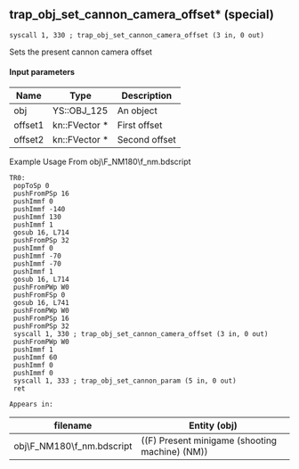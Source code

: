 ## trap_obj_set_cannon_camera_offset* (special)

`syscall 1, 330 ; trap_obj_set_cannon_camera_offset (3 in, 0 out)`

Sets the present cannon camera offset

#### Input parameters
| Name | Type | Description
|------|------|------------
| obj   | YS::OBJ_125   | An object
| offset1   | kn::FVector *   | First offset
| offset2   | kn::FVector *   | Second offset


Example Usage From obj\F_NM180\f_nm.bdscript
```plaintext
TR0:
 popToSp 0
 pushFromPSp 16
 pushImmf 0
 pushImmf -140
 pushImmf 130
 pushImmf 1
 gosub 16, L714
 pushFromPSp 32
 pushImmf 0
 pushImmf -70
 pushImmf -70
 pushImmf 1
 gosub 16, L714
 pushFromPWp W0
 pushFromFSp 0
 gosub 16, L741
 pushFromPWp W0
 pushFromPSp 16
 pushFromPSp 32
 syscall 1, 330 ; trap_obj_set_cannon_camera_offset (3 in, 0 out)
 pushFromPWp W0
 pushImmf 1
 pushImmf 60
 pushImmf 0
 pushImmf 0
 syscall 1, 333 ; trap_obj_set_cannon_param (5 in, 0 out)
 ret
```





	Appears in:
| filename | Entity (obj)
|----------|-------------
| obj\F_NM180\f_nm.bdscript       | ((F) Present minigame (shooting machine) (NM))          



